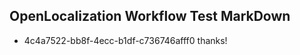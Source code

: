 ## OpenLocalization Workflow Test MarkDown
* 4c4a7522-bb8f-4ecc-b1df-c736746afff0 thanks!

<!--HONumber=Sep16_HO1-->


